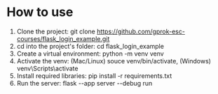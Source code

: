 # How to use

1. Clone the project: git clone https://github.com/gprok-esc-courses/flask_login_example.git
1. cd into the project's folder: cd flask_login_example
1. Create a virtual environment: python -m venv venv
1. Activate the venv: (Mac/Linux) souce venv/bin/activate, (Windows) venv\Scripts\activate
1. Install required libraries: pip install -r requirements.txt
1. Run the server: flask --app server --debug run